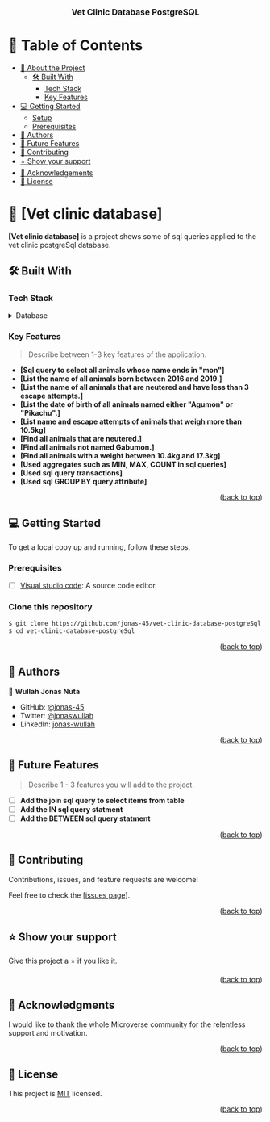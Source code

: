 <a name="readme-top"></a>
<div align="center">

  <h3><b>Vet Clinic Database PostgreSQL</b></h3>

</div>

# 📗 Table of Contents

- [📖 About the Project](#about-project)
  - [🛠 Built With](#built-with)
    - [Tech Stack](#tech-stack)
    - [Key Features](#key-features)
- [💻 Getting Started](#getting-started)
  - [Setup](#setup)
  - [Prerequisites](#prerequisites)
- [👥 Authors](#authors)
- [🔭 Future Features](#future-features)
- [🤝 Contributing](#contributing)
- [⭐️ Show your support](#support)
- [🙏 Acknowledgements](#acknowledgements)
- [📝 License](#license)

<!-- PROJECT DESCRIPTION -->

# 📖 [Vet clinic database] <a name="about-project"></a>

**[Vet clinic database]** is a project shows some of sql queries applied to the vet clinic postgreSql database.

## 🛠 Built With <a name="built-with"></a>

### Tech Stack <a name="tech-stack"></a>

<details>
<summary>Database</summary>
  <ul>
    <li><a href="https://www.postgresql.org/">PostgreSQL</a></li>
  </ul>
</details>

<!-- Features -->

### Key Features <a name="key-features"></a>

> Describe between 1-3 key features of the application.

- **[Sql query to select all animals whose name ends in "mon"]**
- **[List the name of all animals born between 2016 and 2019.]**
- **[List the name of all animals that are neutered and have less than 3 escape attempts.]**
- **[List the date of birth of all animals named either "Agumon" or "Pikachu".]**
- **[List name and escape attempts of animals that weigh more than 10.5kg]**
- **[Find all animals that are neutered.]**
- **[Find all animals not named Gabumon.]**
- **[Find all animals with a weight between 10.4kg and 17.3kg]**
- **[Used aggregates such as MIN, MAX, COUNT in sql queries]**
- **[Used sql query transactions]**
- **[Used sql GROUP BY query attribute]**


<p align="right">(<a href="#readme-top">back to top</a>)</p>

<!-- GETTING STARTED -->

## 💻 Getting Started <a name="getting-started"></a>

To get a local copy up and running, follow these steps.

### Prerequisites

- [ ] <a href="https://code.visualstudio.com/">Visual studio code</a>: A source code editor.

### Clone this repository

```bash
$ git clone https://github.com/jonas-45/vet-clinic-database-postgreSql.git
$ cd vet-clinic-database-postgreSql
```

<p align="right">(<a href="#readme-top">back to top</a>)</p>

<!-- AUTHORS -->

## 👥 Authors <a name="authors"></a>

👤 **Wullah Jonas Nuta**

- GitHub: [@jonas-45](https://github.com/jonas-45)
- Twitter: [@jonaswullah](https://twitter.com/jonaswullah)
- LinkedIn: [jonas-wullah](https://linkedin.com/in/jonas-wullah)

<p align="right">(<a href="#readme-top">back to top</a>)</p>

<!-- FUTURE FEATURES -->

## 🔭 Future Features <a name="future-features"></a>

> Describe 1 - 3 features you will add to the project.

- [ ] **Add the join sql query to select items from table**
- [ ] **Add the IN sql query statment**
- [ ] **Add the BETWEEN sql query statment**

<p align="right">(<a href="#readme-top">back to top</a>)</p>

<!-- CONTRIBUTING -->

## 🤝 Contributing <a name="contributing"></a>

Contributions, issues, and feature requests are welcome!

Feel free to check the <a href="https://github.com/jonas-45/vet-clinic-database-postgreSql/issues">[issues page]</a>.

<p align="right">(<a href="#readme-top">back to top</a>)</p>

<!-- SUPPORT -->

## ⭐️ Show your support <a name="support"></a>

Give this project a ⭐️ if you like it.

<p align="right">(<a href="#readme-top">back to top</a>)</p>

<!-- ACKNOWLEDGEMENTS -->

## 🙏 Acknowledgments <a name="acknowledgements"></a>


I would like to thank the whole Microverse community for the relentless support and motivation.

<p align="right">(<a href="#readme-top">back to top</a>)</p>

<!-- LICENSE -->

## 📝 License <a name="license"></a>

This project is [MIT](./LICENSE) licensed.

<p align="right">(<a href="#readme-top">back to top</a>)</p>
